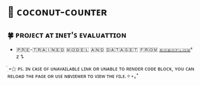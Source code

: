 # **🥥 ᴄᴏᴄᴏɴᴜᴛ-ᴄᴏᴜɴᴛᴇʀ**

## **🍀 ᴘʀᴏᴊᴇᴄᴛ ᴀᴛ ɪɴᴇᴛ'ꜱ ᴇᴠᴀʟᴜᴀᴛᴛɪᴏɴ**

  * ​🇵​​🇷​​🇪​-​🇹​​🇷​​🇦​​🇮​​🇳​​🇪​​🇩​ ​🇲​​🇴​​🇩​​🇪​​🇱​ ​🇦​​🇳​​🇩​ ​🇩​​🇦​​🇹​​🇦​​🇸​​🇪​​🇹​ ​🇫​​🇷​​🇴​​🇲​ [`​🇷​​🇴​​🇧​​🇴​​🇫​​🇱​​🇴​​🇼​`](https://universe.roboflow.com/imsara-samarasinghe-n9xqq/coconut-tracker-counter) ᶻ 𝗓 𐰁

๋࣭ ⭑⚝ ᴘꜱ. ɪɴ ᴄᴀꜱᴇ ᴏꜰ ᴜɴᴀᴠᴀɪʟᴀʙʟᴇ ʟɪɴᴋ ᴏʀ ᴜɴᴀʙʟᴇ ᴛᴏ ʀᴇɴᴅᴇʀ ᴄᴏᴅᴇ ʙʟᴏᴄᴋ, ʏᴏᴜ ᴄᴀɴ ʀᴇʟᴏᴀᴅ ᴛʜᴇ ᴘᴀɢᴇ ᴏʀ ᴜꜱᴇ ɴʙᴠɪᴇᴡᴇʀ ᴛᴏ ᴠɪᴇᴡ ᴛʜᴇ ꜰɪʟᴇ.✧⋆｡˚


